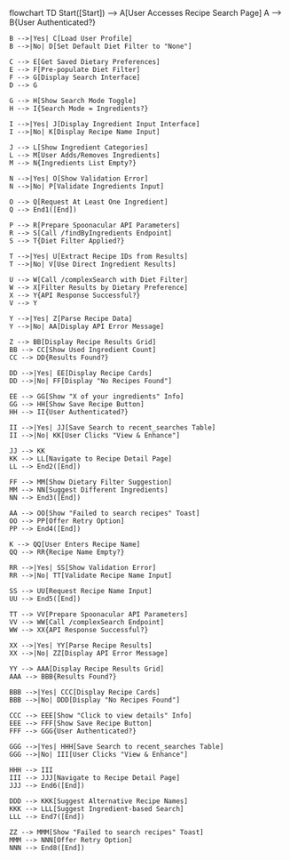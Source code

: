 flowchart TD
    Start([Start]) --> A[User Accesses Recipe Search Page]
    A --> B{User Authenticated?}
    
    B -->|Yes| C[Load User Profile]
    B -->|No| D[Set Default Diet Filter to "None"]
    
    C --> E[Get Saved Dietary Preferences]
    E --> F[Pre-populate Diet Filter]
    F --> G[Display Search Interface]
    D --> G
    
    G --> H[Show Search Mode Toggle]
    H --> I{Search Mode = Ingredients?}
    
    I -->|Yes| J[Display Ingredient Input Interface]
    I -->|No| K[Display Recipe Name Input]
    
    J --> L[Show Ingredient Categories]
    L --> M[User Adds/Removes Ingredients]
    M --> N{Ingredients List Empty?}
    
    N -->|Yes| O[Show Validation Error]
    N -->|No| P[Validate Ingredients Input]
    
    O --> Q[Request At Least One Ingredient]
    Q --> End1([End])
    
    P --> R[Prepare Spoonacular API Parameters]
    R --> S[Call /findByIngredients Endpoint]
    S --> T{Diet Filter Applied?}
    
    T -->|Yes| U[Extract Recipe IDs from Results]
    T -->|No| V[Use Direct Ingredient Results]
    
    U --> W[Call /complexSearch with Diet Filter]
    W --> X[Filter Results by Dietary Preference]
    X --> Y{API Response Successful?}
    V --> Y
    
    Y -->|Yes| Z[Parse Recipe Data]
    Y -->|No| AA[Display API Error Message]
    
    Z --> BB[Display Recipe Results Grid]
    BB --> CC[Show Used Ingredient Count]
    CC --> DD{Results Found?}
    
    DD -->|Yes| EE[Display Recipe Cards]
    DD -->|No| FF[Display "No Recipes Found"]
    
    EE --> GG[Show "X of your ingredients" Info]
    GG --> HH[Show Save Recipe Button]
    HH --> II{User Authenticated?}
    
    II -->|Yes| JJ[Save Search to recent_searches Table]
    II -->|No| KK[User Clicks "View & Enhance"]
    
    JJ --> KK
    KK --> LL[Navigate to Recipe Detail Page]
    LL --> End2([End])
    
    FF --> MM[Show Dietary Filter Suggestion]
    MM --> NN[Suggest Different Ingredients]
    NN --> End3([End])
    
    AA --> OO[Show "Failed to search recipes" Toast]
    OO --> PP[Offer Retry Option]
    PP --> End4([End])
    
    K --> QQ[User Enters Recipe Name]
    QQ --> RR{Recipe Name Empty?}
    
    RR -->|Yes| SS[Show Validation Error]
    RR -->|No| TT[Validate Recipe Name Input]
    
    SS --> UU[Request Recipe Name Input]
    UU --> End5([End])
    
    TT --> VV[Prepare Spoonacular API Parameters]
    VV --> WW[Call /complexSearch Endpoint]
    WW --> XX{API Response Successful?}
    
    XX -->|Yes| YY[Parse Recipe Results]
    XX -->|No| ZZ[Display API Error Message]
    
    YY --> AAA[Display Recipe Results Grid]
    AAA --> BBB{Results Found?}
    
    BBB -->|Yes| CCC[Display Recipe Cards]
    BBB -->|No| DDD[Display "No Recipes Found"]
    
    CCC --> EEE[Show "Click to view details" Info]
    EEE --> FFF[Show Save Recipe Button]
    FFF --> GGG{User Authenticated?}
    
    GGG -->|Yes| HHH[Save Search to recent_searches Table]
    GGG -->|No| III[User Clicks "View & Enhance"]
    
    HHH --> III
    III --> JJJ[Navigate to Recipe Detail Page]
    JJJ --> End6([End])
    
    DDD --> KKK[Suggest Alternative Recipe Names]
    KKK --> LLL[Suggest Ingredient-based Search]
    LLL --> End7([End])
    
    ZZ --> MMM[Show "Failed to search recipes" Toast]
    MMM --> NNN[Offer Retry Option]
    NNN --> End8([End])
    

